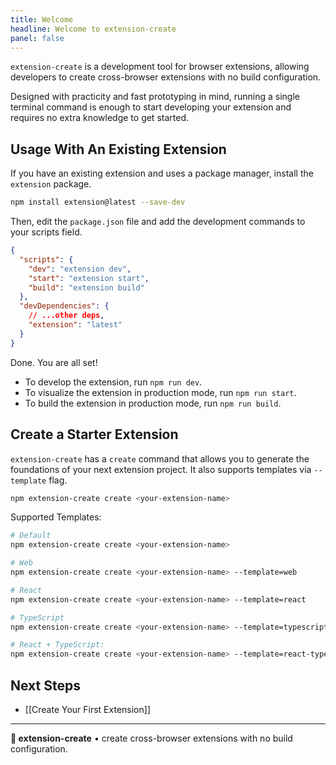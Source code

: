 ```yaml
---
title: Welcome
headline: Welcome to extension-create
panel: false
---
```

<!-- 
AUTHOR TIP:


-->
`extension-create` is a development tool for browser extensions, allowing developers to create cross-browser extensions with no build configuration.

Designed with practicity and fast prototyping in mind, running a single terminal command is enough to start developing your extension and requires no extra knowledge to get started.

<!-- <div style="position: relative; padding-bottom: 62.5%; height: 0;"><iframe src="<LOOM_VIDEO_URL>" frameborder="0" webkitallowfullscreen mozallowfullscreen allowfullscreen style="position: absolute; top: 0; left: 0; width: 100%; height: 100%;"></iframe></div> -->

## Usage With An Existing Extension

If you have an existing extension and uses a package manager, install the `extension` package.

```sh
npm install extension@latest --save-dev
```

Then, edit the `package.json` file and add the development commands to your scripts field.

```json
{
  "scripts": {
    "dev": "extension dev",
    "start": "extension start",
    "build": "extension build"
  },
  "devDependencies": {
    // ...other deps,
    "extension": "latest"
  }
}
```

Done. You are all set!

* To develop the extension, run `npm run dev`.
* To visualize the extension in production mode, run `npm run start`.
* To build the extension in production mode, run `npm run build`.

<!-- > [!tip]
> If you have an existing extension and want to fully migrate it to extension-create, read [[Migrating Your Extension]] -->

## Create a Starter Extension

`extension-create` has a `create` command that allows you to generate the foundations of your next extension project. It also supports templates via `--template` flag.

```sh
npm extension-create create <your-extension-name>
```


<!-- <div style="position: relative; padding-bottom: 62.5%; height: 0;"><iframe src="<LOOM_VIDEO_URL>" frameborder="0" webkitallowfullscreen mozallowfullscreen allowfullscreen style="position: absolute; top: 0; left: 0; width: 100%; height: 100%;"></iframe></div> -->

Supported Templates:

```sh
# Default
npm extension-create create <your-extension-name>

# Web
npm extension-create create <your-extension-name> --template=web

# React
npm extension-create create <your-extension-name> --template=react

# TypeScript
npm extension-create create <your-extension-name> --template=typescript

# React + TypeScript:
npm extension-create create <your-extension-name> --template=react-typescript
```

## Next Steps

- [[Create Your First Extension]]

---

**🧩 extension-create** • create cross-browser extensions with no build configuration.